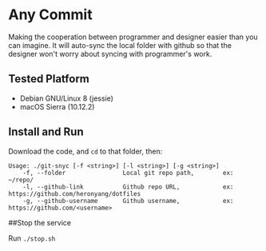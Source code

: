 # Any Commit

Making the cooperation between programmer and designer easier than you can imagine. It will auto-sync the local folder with github so that the designer won't worry about syncing with programmer's work.

## Tested Platform
- Debian GNU/Linux 8 (jessie)
- macOS Sierra (10.12.2)

## Install and Run

Download the code, and ```cd``` to that folder, then:

```
Usage: ./git-snyc [-f <string>] [-l <string>] [-g <string>]
    -f, --folder                Local git repo path,        ex: ~/repo/
    -l, --github-link           Github repo URL,            ex: https://github.com/heronyang/dotfiles
    -g, --github-username       Github username,            ex: https://github.com/<username>
```
##Stop the service

Run `./stop.sh`
